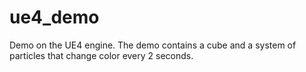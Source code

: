 # ue4_demo
 Demo on the UE4 engine. The demo contains a cube and a system of particles that change color every 2 seconds.
